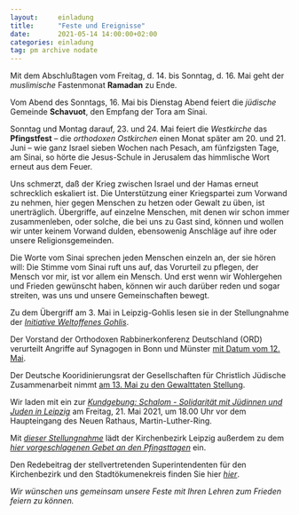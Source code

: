 ```yaml
---
layout:     einladung
title:      "Feste und Ereignisse"
date:       2021-05-14 14:00:00+02:00
categories: einladung
tag: pm archive nodate
---
```



Mit dem Abschlußtagen vom Freitag, d. 14. bis Sonntag, d. 16. Mai geht der *muslimische* Fastenmonat **Ramadan** zu Ende.

Vom Abend des Sonntags, 16. Mai bis Dienstag Abend feiert die *jüdische* Gemeinde **Schavuot**,
den Empfang der Tora am Sinai.

Sonntag und Montag darauf, 23. und 24. Mai feiert die *Westkirche* das **Pfingstfest**
– die *orthodoxen Ostkirchen* einen Monat später am 20. und 21. Juni –
wie ganz Israel sieben Wochen nach Pesach, am fünfzigsten Tage, am Sinai,
so hörte die Jesus-Schule in Jerusalem das himmlische Wort erneut aus dem Feuer.

Uns schmerzt, daß der Krieg zwischen Israel und der Hamas erneut schrecklich eskaliert ist.
Die Unterstützung einer Kriegspartei zum Vorwand zu nehmen, hier gegen Menschen zu hetzen oder Gewalt zu üben, ist unerträglich.
Übergriffe, auf einzelne Menschen, mit denen wir schon immer zusammenleben, oder solche, die bei uns zu Gast sind, können und wollen wir unter keinem Vorwand dulden, ebensowenig Anschläge auf ihre oder unsere Religionsgemeinden.

Die Worte vom Sinai sprechen jeden Menschen einzeln an, der sie hören will:
Die Stimme vom Sinai ruft uns auf, das Vorurteil zu pflegen, der Mensch vor mir, ist vor allem ein Mensch. Und erst wenn wir Wohlergehen und Frieden gewünscht haben, können wir auch darüber reden und sogar streiten, was uns und unsere Gemeinschaften bewegt.

Zu dem Übergriff am 3. Mai in Leipzig-Gohlis lesen sie in der Stellungnahme der <a class="pdf" href="pressemitteilungen/2021-05-10-PMWeltoffenesGohlis.pdf">*Initiative Weltoffenes Gohlis*</a>.

Der Vorstand der Orthodoxen Rabbinerkonferenz Deutschland (ORD) verurteilt Angriffe auf Synagogen in Bonn und Münster <a class="link" href="https://www.juedische-allgemeine.de/religion/mit-null-toleranz-begegnen/">mit Datum vom 12. Mai</a>.

Der Deutsche Kooridinierungsrat der Gesellschaften für Christlich Jüdische Zusammenarbeit nimmt <a class="link" href="https://www.deutscher-koordinierungsrat.de/dkr-home-Stellungnahme-Trauer-um-Opfer-in-Nahost-2021/">am 13. Mai zu den Gewalttaten Stellung</a>.

Wir laden mit ein zur <a class="pdf" href="pressemitteilungen/2021-05-19-KundgebungSchalom.pdf">*Kundgebung: Schalom - Solidarität mit Jüdinnen und Juden in Leipzig*</a>
am Freitag, 21. Mai 2021, um 18.00 Uhr
vor dem Haupteingang des Neuen Rathaus, Martin-Luther-Ring.

Mit <a class="pdf" href="pressemitteilungen/2021-05-19-EvLuthKirchenbezirkLeipzigAnschreiben.pdf">*dieser Stellungnahme*</a> lädt der Kirchenbezirk Leipzig außerdem zu dem <a class="pdf" href="pressemitteilungen/2021-05-19-GebetsvorschlagPfingsten.pdf">*hier vorgeschlagenen Gebet an den Pfingsttagen*</a> ein.

Den Redebeitrag der stellvertretenden Superintendenten für den Kirchenbezirk und den Stadtökumenekreis finden Sie hier <a class="pdf" href="pressemitteilungen/2021-05-21-DorotheaArndtKundgebungSchalomSolidaritaet.pdf">*hier*</a>.

*Wir wünschen uns gemeinsam unsere Feste mit Ihren Lehren zum Frieden feiern zu können.*
